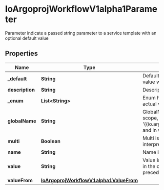 

# IoArgoprojWorkflowV1alpha1Parameter

Parameter indicate a passed string parameter to a service template with an optional default value

## Properties

Name | Type | Description | Notes
------------ | ------------- | ------------- | -------------
**_default** | **String** | Default is the default value to use for an input parameter if a value was not supplied |  [optional]
**description** | **String** | Description is the parameter description |  [optional]
**_enum** | **List&lt;String&gt;** | Enum holds a list of string values to choose from, for the actual value of the parameter |  [optional]
**globalName** | **String** | GlobalName exports an output parameter to the global scope, making it available as &#39;{{io.argoproj.workflow.v1alpha1.outputs.parameters.XXXX}} and in workflow.status.outputs.parameters |  [optional]
**multi** | **Boolean** | Multi is a boolean which decides whether value should be interpreted as a multi-select, or as a single-select |  [optional]
**name** | **String** | Name is the parameter name | 
**value** | **String** | Value is the literal value to use for the parameter. If specified in the context of an input parameter, any passed values take precedence over the specified value |  [optional]
**valueFrom** | [**IoArgoprojWorkflowV1alpha1ValueFrom**](IoArgoprojWorkflowV1alpha1ValueFrom.md) |  |  [optional]



